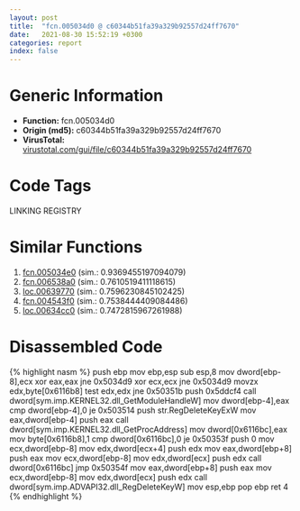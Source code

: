 ```yaml
---
layout: post
title:  "fcn.005034d0 @ c60344b51fa39a329b92557d24ff7670"
date:   2021-08-30 15:52:19 +0300
categories: report
index: false
---
```


# Generic Information
- **Function:** fcn.005034d0
- **Origin (md5):** c60344b51fa39a329b92557d24ff7670
- **VirusTotal:** [virustotal.com/gui/file/c60344b51fa39a329b92557d24ff7670][virustotal_ref]

# Code Tags
<span class="tag" id="LINKING">LINKING</span>
<span class="tag" id="REGISTRY">REGISTRY</span>


# Similar Functions

1. [fcn.005034e0][similar_1_ref] (sim.: 0.9369455197094079)
2. [fcn.006538a0][similar_2_ref] (sim.: 0.7610519411118615)
3. [loc.00639770][similar_3_ref] (sim.: 0.7596230845102425)
4. [fcn.004543f0][similar_4_ref] (sim.: 0.7538444409084486)
5. [loc.00634cc0][similar_5_ref] (sim.: 0.7472815967261988)


# Disassembled Code

{% highlight nasm %}
push ebp
mov ebp,esp
sub esp,8
mov dword[ebp-8],ecx
xor eax,eax
jne 0x5034d9
xor ecx,ecx
jne 0x5034d9
movzx edx,byte[0x6116b8]
test edx,edx
jne 0x50351b
push 0x5ddcf4
call dword[sym.imp.KERNEL32.dll_GetModuleHandleW]
mov dword[ebp-4],eax
cmp dword[ebp-4],0
je 0x503514
push str.RegDeleteKeyExW
mov eax,dword[ebp-4]
push eax
call dword[sym.imp.KERNEL32.dll_GetProcAddress]
mov dword[0x6116bc],eax
mov byte[0x6116b8],1
cmp dword[0x6116bc],0
je 0x50353f
push 0
mov ecx,dword[ebp-8]
mov edx,dword[ecx+4]
push edx
mov eax,dword[ebp+8]
push eax
mov ecx,dword[ebp-8]
mov edx,dword[ecx]
push edx
call dword[0x6116bc]
jmp 0x50354f
mov eax,dword[ebp+8]
push eax
mov ecx,dword[ebp-8]
mov edx,dword[ecx]
push edx
call dword[sym.imp.ADVAPI32.dll_RegDeleteKeyW]
mov esp,ebp
pop ebp
ret 4
{% endhighlight %}


[similar_1_ref]: /report/fcn.005034e0@14b20b07906a36e23f2230c8042160f2
[similar_2_ref]: /report/fcn.006538a0@d65363c7c6c188277432c9e4251c44e5
[similar_3_ref]: /report/loc.00639770@d65363c7c6c188277432c9e4251c44e5
[similar_4_ref]: /report/fcn.004543f0@17d73cbafe6dd96dd6f2291fab06fbb5
[similar_5_ref]: /report/loc.00634cc0@d65363c7c6c188277432c9e4251c44e5
[virustotal_ref]: https://www.virustotal.com/gui/file/c60344b51fa39a329b92557d24ff7670